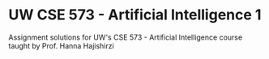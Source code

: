 # UW CSE 573 - Artificial Intelligence 1
Assignment solutions for UW's CSE 573 - Artificial Intelligence course taught by Prof. Hanna Hajishirzi
